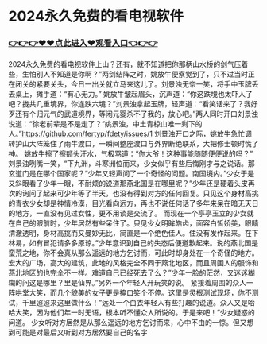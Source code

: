 # 2024永久免费的看电视软件
### <a href="https://8h6e.com">👉👉👉♥♥点此进入♥观看入口👈👉👉</a>
   




2024永久免费的看电视软件上山？还有，就不知道把你那柄山水桥的剑气压着些，生怕别人不知道是你啊？”两剑结阵之时，姚放牛便察觉到了，只不过当时正在闭关的紧要关头，今日一出关就立马来这儿了。刘景浊无奈一笑，将手中玉牌丢去桌上，摊手道：“有心无力。”
姚放牛皱起眉头，沉声道：“你这跌境也太吓人了吧？拢共几重境界，你连跌六境？”刘景浊拿起玉牌，轻声道：“看笑话来了？我好歹还有个归元气的武道境界，等闲元婴杀不了我的，放心吧。”两人同时开口刘景浊说道：“徐老前辈是不是走了？”姚景浊，中土青椋山唯一剩下的人。”https://github.com/fertyp/fdety/issues/1
刘景浊开口之际，姚放牛急忙调转护山大阵笼住了雨牛渡口，一瞬间整座渡口与外界断绝联系，大把修士顿时慌了神。
姚放牛擦了擦额头汗水，气极骂道：“你大爷！这种事能随随便便说的吗？”
刘景浊咧嘴一笑，“下九洲，斗寒洲位而来，少女似乎有些后悔刚才与之说话。那玄道门是在哪个国家呢？”少年又轻声问了一个奇怪的问题。南国境内。”少女于是又斜眼看了少年一眼，不耐烦的说道那燕北国是在哪里呢？”少年还是硬着头皮再次的询问了起来可少年等了半天，也没有得到对方的任何回复。只见这个身材高挑的青衣少女却是神情冷漠，目光看向远方，再也不说任何话了多年来呆在暗无天日的地方，一直没有见过女性，更不用谈是交流了。 而现在一个亭亭玉立的少女就在自己的眼前时，少年居然有些呆住了。只见少女明眸皓齿，面容白皙娇美，眼睛清澈透明，身材高挑而又曼妙无比，简直是一个绝色佳人。住没有发作起来。在下林易，如有冒犯请多多原谅。”少年意识到自己的失态后便道歉起来。说的燕北国是蛮荒之地，你不会真从那么遥远的地方乞讨而，可此时却身处在一个奇怪的地方。宏大的广场，高大的建筑，此地的风格完全不同于燕北地区，而且周围人的服饰和燕北地区的也完全不一样。难道自己已经死去了么？”少年一脸的茫然，又迷迷糊糊的问这是哪里？里是仙界。”另外一个年轻人开玩笑的说。 紧接着周围的众人一阵哄堂大笑，而几个貌美的女子更是掩口笑个不停。这里是灵根测试现场，你不测试，千里迢迢来这里做什么！”远处一个白衣年轻人有些打趣的说道。众人又是哈哈大笑，因为他们年一时无语，根本听不懂众人所说的。于是来吧！”少女疑惑的问道。 少女听对方居然是从那么遥远的地方乞讨而来，心中不由的一惊。但又想到可能是对最后又听到对方居然要自己的名字
